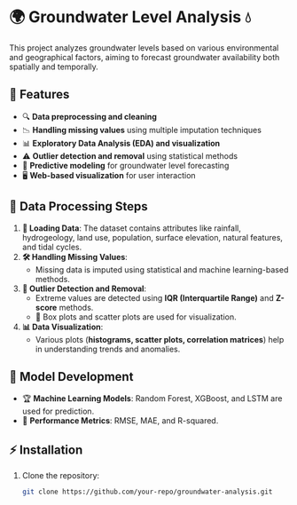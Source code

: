 # 🌍 Groundwater Level Analysis 💧

This project analyzes groundwater levels based on various environmental and geographical factors, aiming to forecast groundwater availability both spatially and temporally.

## 🚀 Features
- 🔍 **Data preprocessing and cleaning**
- 📉 **Handling missing values** using multiple imputation techniques
- 📊 **Exploratory Data Analysis (EDA) and visualization**
- ⚠️ **Outlier detection and removal** using statistical methods
- 🤖 **Predictive modeling** for groundwater level forecasting
- 🖥️ **Web-based visualization** for user interaction

## 🔄 Data Processing Steps
1. **📂 Loading Data**: The dataset contains attributes like rainfall, hydrogeology, land use, population, surface elevation, natural features, and tidal cycles.
2. **🛠️ Handling Missing Values**:
   - Missing data is imputed using statistical and machine learning-based methods.
3. **🚨 Outlier Detection and Removal**:
   - Extreme values are detected using **IQR (Interquartile Range)** and **Z-score** methods.
   - 📌 Box plots and scatter plots are used for visualization.
4. **📊 Data Visualization**:
   - Various plots (**histograms, scatter plots, correlation matrices**) help in understanding trends and anomalies.

## 🔬 Model Development
- 🏆 **Machine Learning Models**: Random Forest, XGBoost, and LSTM are used for prediction.
- 📏 **Performance Metrics**: RMSE, MAE, and R-squared.

## ⚡ Installation
1. Clone the repository:
   ```bash
   git clone https://github.com/your-repo/groundwater-analysis.git
